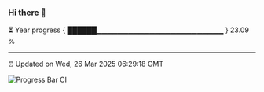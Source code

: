 ### Hi there 👋

⏳ Year progress { ██████▁▁▁▁▁▁▁▁▁▁▁▁▁▁▁▁▁▁▁▁▁▁▁▁ } 23.09 %

---

⏰ Updated on Wed, 26 Mar 2025 06:29:18 GMT

![Progress Bar CI](https://github.com/liununu/liununu/workflows/Progress%20Bar%20CI/badge.svg)
